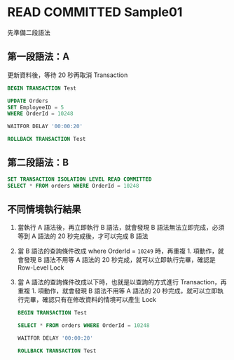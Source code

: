 # READ COMMITTED Sample01

先準備二段語法

## 第一段語法：A

更新資料後，等待 20 秒再取消 Transaction

```sql
BEGIN TRANSACTION Test

UPDATE Orders
SET EmployeeID = 5
WHERE OrderId = 10248

WAITFOR DELAY '00:00:20'

ROLLBACK TRANSACTION Test
```

## 第二段語法：B

```sql
SET TRANSACTION ISOLATION LEVEL READ COMMITTED
SELECT * FROM orders WHERE OrderId = 10248
```

## 不同情境執行結果

1. 當執行 A 語法後，再立即執行 B 語法，就會發現 B 語法無法立即完成，必須等到 A 語法的 20 秒完成後，才可以完成 B 語法

1. 當 B 語法的查詢條件改成 where OrderId = `10249` 時，再重複 1. 項動作，就會發現 B 語法不用等 A 語法的 20 秒完成，就可以立即執行完畢，確認是 Row-Level Lock

1. 當 A 語法的查詢條件改成以下時，也就是以查詢的方式進行 Transaction，再重複 1. 項動作，就會發現 B 語法不用等 A 語法的 20 秒完成，就可以立即執行完畢，確認只有在修改資料的情境可以產生 Lock

    ```sql
    BEGIN TRANSACTION Test

    SELECT * FROM orders WHERE OrderId = 10248

    WAITFOR DELAY '00:00:20'

    ROLLBACK TRANSACTION Test
    ```